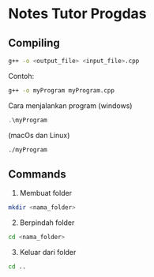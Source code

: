 # Notes Tutor Progdas

## Compiling
```bash
g++ -o <output_file> <input_file>.cpp
```
Contoh:
```bash
g++ -o myProgram myProgram.cpp
```
Cara menjalankan program
(windows)
```powershell
.\myProgram
```
(macOs dan Linux)
```bash
./myProgram
```

## Commands
1. Membuat folder
```bash
mkdir <nama_folder>
```
2. Berpindah folder
```bash
cd <nama_folder>
```
3. Keluar dari folder
```bash
cd ..
```